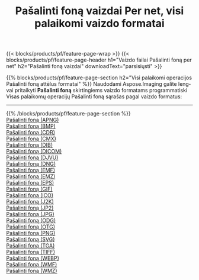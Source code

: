 ﻿---
title: Pašalinti foną vaizdai Per net, visi palaikomi vaizdo formatai 
weight: 3920
url: /lt/net/remove-background 
lang: lt
langdirlevel: 2
locales: zh-hans,ja,it,ru,de,es,fr,nl,id,lt,pl,pt,vi,tr,ko,zh-hant,ar,hi,th,sv,cs,uk,he
description: Naudodami Aspose.Imaging galite lengvai sukurti Pašalinti foną vaizdus per net
---

{{< blocks/products/pf/feature-page-wrap >}}
{{< blocks/products/pf/feature-page-header h1="Vaizdo failai Pašalinti foną per net" h2="Pašalinti foną vaizdai" downloadText="parsisiųsti" >}}


{{% blocks/products/pf/feature-page-section  h2="Visi palaikomi operacijos Pašalinti foną attēlus formatai" %}}
Naudodami Aspose.Imaging galite lengvai pritaikyti **Pašalinti foną** skirtingiems vaizdo formatams programmatiski
<br/>
Visas palaikomų operacijų Pašalinti foną sąrašas pagal vaizdo formatus:
<hr/>
{{% /blocks/products/pf/feature-page-section %}}
<div class="container-fluid productfamilypage bg-gray">
    <div class="convertypes bg-gray agp-content section">
        <div class="container">
		<div class="row other-converters">
		    <div class='col-md-2 other-converter remove-lp remove-rp'><a href="/imaging/lt/net/remove-background/apng" >Pašalinti foną (APNG)</a></div><div class='col-md-2 other-converter remove-lp remove-rp'><a href="/imaging/lt/net/remove-background/bmp" >Pašalinti foną (BMP)</a></div><div class='col-md-2 other-converter remove-lp remove-rp'><a href="/imaging/lt/net/remove-background/cdr" >Pašalinti foną (CDR)</a></div><div class='col-md-2 other-converter remove-lp remove-rp'><a href="/imaging/lt/net/remove-background/cmx" >Pašalinti foną (CMX)</a></div><div class='col-md-2 other-converter remove-lp remove-rp'><a href="/imaging/lt/net/remove-background/dib" >Pašalinti foną (DIB)</a></div><div class='col-md-2 other-converter remove-lp remove-rp'><a href="/imaging/lt/net/remove-background/dicom" >Pašalinti foną (DICOM)</a></div><div class='col-md-2 other-converter remove-lp remove-rp'><a href="/imaging/lt/net/remove-background/djvu" >Pašalinti foną (DJVU)</a></div><div class='col-md-2 other-converter remove-lp remove-rp'><a href="/imaging/lt/net/remove-background/dng" >Pašalinti foną (DNG)</a></div><div class='col-md-2 other-converter remove-lp remove-rp'><a href="/imaging/lt/net/remove-background/emf" >Pašalinti foną (EMF)</a></div><div class='col-md-2 other-converter remove-lp remove-rp'><a href="/imaging/lt/net/remove-background/emz" >Pašalinti foną (EMZ)</a></div><div class='col-md-2 other-converter remove-lp remove-rp'><a href="/imaging/lt/net/remove-background/eps" >Pašalinti foną (EPS)</a></div><div class='col-md-2 other-converter remove-lp remove-rp'><a href="/imaging/lt/net/remove-background/gif" >Pašalinti foną (GIF)</a></div><div class='col-md-2 other-converter remove-lp remove-rp'><a href="/imaging/lt/net/remove-background/ico" >Pašalinti foną (ICO)</a></div><div class='col-md-2 other-converter remove-lp remove-rp'><a href="/imaging/lt/net/remove-background/j2k" >Pašalinti foną (J2K)</a></div><div class='col-md-2 other-converter remove-lp remove-rp'><a href="/imaging/lt/net/remove-background/jp2" >Pašalinti foną (JP2)</a></div><div class='col-md-2 other-converter remove-lp remove-rp'><a href="/imaging/lt/net/remove-background/jpg" >Pašalinti foną (JPG)</a></div><div class='col-md-2 other-converter remove-lp remove-rp'><a href="/imaging/lt/net/remove-background/odg" >Pašalinti foną (ODG)</a></div><div class='col-md-2 other-converter remove-lp remove-rp'><a href="/imaging/lt/net/remove-background/otg" >Pašalinti foną (OTG)</a></div><div class='col-md-2 other-converter remove-lp remove-rp'><a href="/imaging/lt/net/remove-background/png" >Pašalinti foną (PNG)</a></div><div class='col-md-2 other-converter remove-lp remove-rp'><a href="/imaging/lt/net/remove-background/svg" >Pašalinti foną (SVG)</a></div><div class='col-md-2 other-converter remove-lp remove-rp'><a href="/imaging/lt/net/remove-background/tga" >Pašalinti foną (TGA)</a></div><div class='col-md-2 other-converter remove-lp remove-rp'><a href="/imaging/lt/net/remove-background/tiff" >Pašalinti foną (TIFF)</a></div><div class='col-md-2 other-converter remove-lp remove-rp'><a href="/imaging/lt/net/remove-background/webp" >Pašalinti foną (WEBP)</a></div><div class='col-md-2 other-converter remove-lp remove-rp'><a href="/imaging/lt/net/remove-background/wmf" >Pašalinti foną (WMF)</a></div><div class='col-md-2 other-converter remove-lp remove-rp'><a href="/imaging/lt/net/remove-background/wmz" >Pašalinti foną (WMZ)</a></div>
                </div>
        </div>
    </div>
</div>
<br/>
